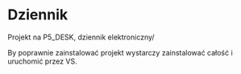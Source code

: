 # Dziennik

Projekt na P5_DESK, dziennik elektroniczny/

By poprawnie zainstalować projekt wystarczy zainstalować całość i uruchomić przez VS.

